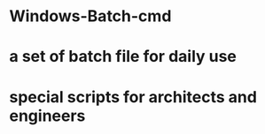 # Windows-Batch-cmd

# a set of batch file for daily use

# special scripts for architects and engineers


